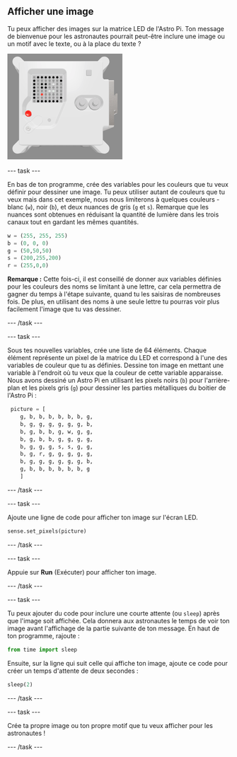 ## Afficher une image

Tu peux afficher des images sur la matrice LED de l'Astro Pi. Ton message de bienvenue pour les astronautes pourrait peut-être inclure une image ou un motif avec le texte, ou à la place du texte ?

![A screenshot of the emulator window showing the Flight Unit with the LED matrix displaying a picture of the Flight Unit itself](images/fu-pic.png)

--- task ---

En bas de ton programme, crée des variables pour les couleurs que tu veux définir pour dessiner une image. Tu peux utiliser autant de couleurs que tu veux mais dans cet exemple, nous nous limiterons à quelques couleurs - blanc (`w`), noir (`b`), et deux nuances de gris (`g` et `s`). Remarque que les nuances sont obtenues en réduisant la quantité de lumière dans les trois canaux tout en gardant les mêmes quantités.

```python
w = (255, 255, 255)
b = (0, 0, 0)
g = (50,50,50)
s = (200,255,200)
r = (255,0,0)
```

**Remarque :** Cette fois-ci, il est conseillé de donner aux variables définies pour les couleurs des noms se limitant à une lettre, car cela permettra de gagner du temps à l'étape suivante, quand tu les saisiras de nombreuses fois. De plus, en utilisant des noms à une seule lettre tu pourras voir plus facilement l'image que tu vas dessiner.

--- /task ---

--- task ---



Sous tes nouvelles variables, crée une liste de 64 éléments. Chaque élément représente un pixel de la matrice du LED et correspond à l'une des variables de couleur que tu as définies. Dessine ton image en mettant une variable à l'endroit où tu veux que la couleur de cette variable apparaisse. Nous avons dessiné un Astro Pi en utilisant les pixels noirs (`b`) pour l'arrière-plan et les pixels gris (`g`) pour dessiner les parties métalliques du boitier de l'Astro Pi :

```python
 picture = [
    g, b, b, b, b, b, b, g,
    b, g, g, g, g, g, g, b,
    b, g, b, b, g, w, g, g,
    b, g, b, b, g, g, g, g,
    b, g, g, g, s, s, g, g,
    b, g, r, g, g, g, g, g,
    b, g, g, g, g, g, g, b,
    g, b, b, b, b, b, b, g
    ]
```
--- /task ---

--- task ---

Ajoute une ligne de code pour afficher ton image sur l'écran LED.

```python
sense.set_pixels(picture)
```

--- /task ---

--- task ---

Appuie sur **Run** (Exécuter) pour afficher ton image.

--- /task ---

--- task ---

Tu peux ajouter du code pour inclure une courte attente (ou `sleep`) après que l'image soit affichée. Cela donnera aux astronautes le temps de voir ton image avant l'affichage de la partie suivante de ton message. En haut de ton programme, rajoute :

```python
from time import sleep
```

Ensuite, sur la ligne qui suit celle qui affiche ton image, ajoute ce code pour créer un temps d'attente de deux secondes :

```python
sleep(2)
```

--- /task ---

--- task ---

Crée ta propre image ou ton propre motif que tu veux afficher pour les astronautes !

--- /task ---
